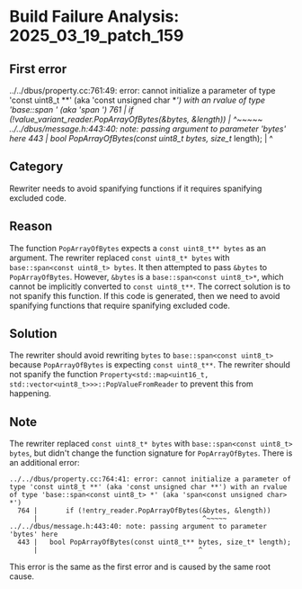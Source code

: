 # Build Failure Analysis: 2025_03_19_patch_159

## First error

../../dbus/property.cc:761:49: error: cannot initialize a parameter of type 'const uint8_t **' (aka 'const unsigned char **') with an rvalue of type 'base::span<const uint8_t> *' (aka 'span<const unsigned char> *')
  761 |       if (!value_variant_reader.PopArrayOfBytes(&bytes, &length))
      |                                                 ^~~~~~
../../dbus/message.h:443:40: note: passing argument to parameter 'bytes' here
  443 |   bool PopArrayOfBytes(const uint8_t** bytes, size_t* length);
      |                                        ^

## Category
Rewriter needs to avoid spanifying functions if it requires spanifying excluded code.

## Reason
The function `PopArrayOfBytes` expects a `const uint8_t** bytes` as an argument.  The rewriter replaced `const uint8_t* bytes` with `base::span<const uint8_t> bytes`.  It then attempted to pass `&bytes` to `PopArrayOfBytes`.  However, `&bytes` is a `base::span<const uint8_t>*`, which cannot be implicitly converted to `const uint8_t**`. The correct solution is to not spanify this function. If this code is generated, then we need to avoid spanifying functions that require spanifying excluded code.

## Solution
The rewriter should avoid rewriting `bytes` to `base::span<const uint8_t>` because `PopArrayOfBytes` is expecting `const uint8_t**`. The rewriter should not spanify the function `Property<std::map<uint16_t, std::vector<uint8_t>>>::PopValueFromReader` to prevent this from happening.

## Note
The rewriter replaced `const uint8_t* bytes` with `base::span<const uint8_t> bytes`, but didn't change the function signature for `PopArrayOfBytes`.
There is an additional error:
```
../../dbus/property.cc:764:41: error: cannot initialize a parameter of type 'const uint8_t **' (aka 'const unsigned char **') with an rvalue of type 'base::span<const uint8_t> *' (aka 'span<const unsigned char> *')
  764 |       if (!entry_reader.PopArrayOfBytes(&bytes, &length))
      |                                         ^~~~~~
../../dbus/message.h:443:40: note: passing argument to parameter 'bytes' here
  443 |   bool PopArrayOfBytes(const uint8_t** bytes, size_t* length);
      |                                        ^
```
This error is the same as the first error and is caused by the same root cause.